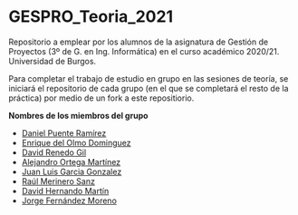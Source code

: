 # GESPRO_Teoria_2021
Repositorio a emplear por los alumnos de la asignatura de Gestión de Proyectos (3º de G. en Ing. Informática) en el curso académico 2020/21. Universidad de Burgos.

Para completar el trabajo de estudio en grupo en las sesiones de teoría, se iniciará el repositorio de cada grupo (en el que se completará el resto de la práctica) por medio de un fork a este repositiorio.

**Nombres de los miembros del grupo**
- [Daniel Puente Ramírez](https://github.com/dpr1005)
- [Enrique del Olmo Dominguez](https://github.com/eod1001)
- [David Renedo Gil](https://github.com/drg1006)
- [Alejandro Ortega Martínez](https://github.com/aom1008)
- [Juan Luis Garcia Gonzalez](https://github.com/jgg1009)
- [Raúl Merinero Sanz](https://github.com/rms1005)
- [David Hernando Martín](https://github.com/dhm1002)
- [Jorge Fernández Moreno](https://github.com/jfm1006)
